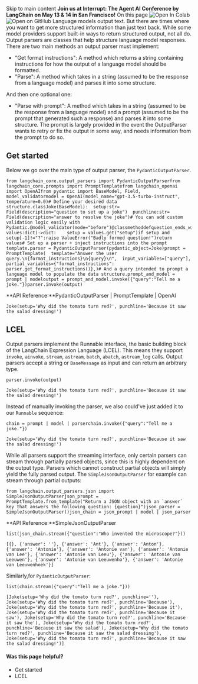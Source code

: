 Skip to main content
**Join us at Interrupt: The Agent AI Conference by LangChain on May 13 & 14 in San Francisco!**
On this page
![Open In Colab](https://colab.research.google.com/assets/colab-badge.svg)![Open on GitHub](https://img.shields.io/badge/Open%20on%20GitHub-grey?logo=github&logoColor=white)
Language models output text. But there are times where you want to get more structured information than just text back. While some model providers support built-in ways to return structured output, not all do.
Output parsers are classes that help structure language model responses. There are two main methods an output parser must implement:
  * "Get format instructions": A method which returns a string containing instructions for how the output of a language model should be formatted.
  * "Parse": A method which takes in a string (assumed to be the response from a language model) and parses it into some structure.


And then one optional one:
  * "Parse with prompt": A method which takes in a string (assumed to be the response from a language model) and a prompt (assumed to be the prompt that generated such a response) and parses it into some structure. The prompt is largely provided in the event the OutputParser wants to retry or fix the output in some way, and needs information from the prompt to do so.


## Get started​
Below we go over the main type of output parser, the `PydanticOutputParser`.
```
from langchain_core.output_parsers import PydanticOutputParserfrom langchain_core.prompts import PromptTemplatefrom langchain_openai import OpenAIfrom pydantic import BaseModel, Field, model_validatormodel = OpenAI(model_name="gpt-3.5-turbo-instruct", temperature=0.0)# Define your desired data structure.classJoke(BaseModel):  setup:str= Field(description="question to set up a joke")  punchline:str= Field(description="answer to resolve the joke")# You can add custom validation logic easily with Pydantic.@model_validator(mode="before")@classmethoddefquestion_ends_with_question_mark(cls, values:dict)->dict:    setup = values.get("setup")if setup and setup[-1]!="?":raise ValueError("Badly formed question!")return values# Set up a parser + inject instructions into the prompt template.parser = PydanticOutputParser(pydantic_object=Joke)prompt = PromptTemplate(  template="Answer the user query.\n{format_instructions}\n{query}\n",  input_variables=["query"],  partial_variables={"format_instructions": parser.get_format_instructions()},)# And a query intended to prompt a language model to populate the data structure.prompt_and_model = prompt | modeloutput = prompt_and_model.invoke({"query":"Tell me a joke."})parser.invoke(output)
```

**API Reference:**PydanticOutputParser | PromptTemplate | OpenAI
```
Joke(setup='Why did the tomato turn red?', punchline='Because it saw the salad dressing!')
```

## LCEL​
Output parsers implement the Runnable interface, the basic building block of the LangChain Expression Language (LCEL). This means they support `invoke`, `ainvoke`, `stream`, `astream`, `batch`, `abatch`, `astream_log` calls.
Output parsers accept a string or `BaseMessage` as input and can return an arbitrary type.
```
parser.invoke(output)
```

```
Joke(setup='Why did the tomato turn red?', punchline='Because it saw the salad dressing!')
```

Instead of manually invoking the parser, we also could've just added it to our `Runnable` sequence:
```
chain = prompt | model | parserchain.invoke({"query":"Tell me a joke."})
```

```
Joke(setup='Why did the tomato turn red?', punchline='Because it saw the salad dressing!')
```

While all parsers support the streaming interface, only certain parsers can stream through partially parsed objects, since this is highly dependent on the output type. Parsers which cannot construct partial objects will simply yield the fully parsed output.
The `SimpleJsonOutputParser` for example can stream through partial outputs:
```
from langchain.output_parsers.json import SimpleJsonOutputParserjson_prompt = PromptTemplate.from_template("Return a JSON object with an `answer` key that answers the following question: {question}")json_parser = SimpleJsonOutputParser()json_chain = json_prompt | model | json_parser
```

**API Reference:**SimpleJsonOutputParser
```
list(json_chain.stream({"question":"Who invented the microscope?"}))
```

```
[{}, {'answer': ''}, {'answer': 'Ant'}, {'answer': 'Anton'}, {'answer': 'Antonie'}, {'answer': 'Antonie van'}, {'answer': 'Antonie van Lee'}, {'answer': 'Antonie van Leeu'}, {'answer': 'Antonie van Leeuwen'}, {'answer': 'Antonie van Leeuwenho'}, {'answer': 'Antonie van Leeuwenhoek'}]
```

Similarly,for `PydanticOutputParser`:
```
list(chain.stream({"query":"Tell me a joke."}))
```

```
[Joke(setup='Why did the tomato turn red?', punchline=''), Joke(setup='Why did the tomato turn red?', punchline='Because'), Joke(setup='Why did the tomato turn red?', punchline='Because it'), Joke(setup='Why did the tomato turn red?', punchline='Because it saw'), Joke(setup='Why did the tomato turn red?', punchline='Because it saw the'), Joke(setup='Why did the tomato turn red?', punchline='Because it saw the salad'), Joke(setup='Why did the tomato turn red?', punchline='Because it saw the salad dressing'), Joke(setup='Why did the tomato turn red?', punchline='Because it saw the salad dressing!')]
```

#### Was this page helpful?
  * Get started
  * LCEL


